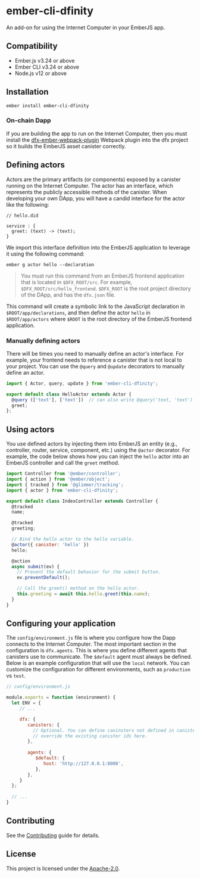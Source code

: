 ember-cli-dfinity
==============================================================================

An add-on for using the Internet Computer in your EmberJS app.

Compatibility
------------------------------------------------------------------------------

* Ember.js v3.24 or above
* Ember CLI v3.24 or above
* Node.js v12 or above


Installation
------------------------------------------------------------------------------

```
ember install ember-cli-dfinity
```

### On-chain Dapp

If you are building the app to run on the Internet Computer, then you must install
the [dfx-ember-webpack-plugin](https://github.com/onehilltech/dfx-ember-webpack-plugin)
Webpack plugin into the dfx project so it builds the EmberJS asset canister correctly.


Defining actors
------------------------------------------------------------------------------

Actors are the primary artifacts (or components) exposed by a canister running
on the Internet Computer. The actor has an interface, which represents the publicly
accessible methods of the canister. When developing your own DApp, you will have
a candid interface for the actor like the following:

```motoko
// hello.did

service : {
  greet: (text) -> (text);
}
```

We import this interface definition into the EmberJS application to leverage 
it using the following command: 

    ember g actor hello --declaration

> You must run this command from an EmberJS frontend application that is located
> in `$DFX_ROOT/src`. For example, `$DFX_ROOT/src/hello_frontend`. `$DFX_ROOT` is
> the root project directory of the DApp, and has the `dfx.json` file.

This command will create a symbolic link to the JavaScript declaration in 
`$ROOT/app/declarations`, and then define the actor `hello` in `$ROOT/app/actors`
where `$ROOT` is the root directory of the EmberJS frontend application.

### Manually defining actors

There will be times you need to manually define an actor's interface. For example,
your frontend needs to reference a canister that is not local to your project. You
can use the `@query` and `@update` decorators to manually define an actor.

```JavaScript
import { Actor, query, update } from 'ember-cli-dfinity';

export default class HelloActor extends Actor {
  @query (['text'], ['text'])  // can also write @query('text, 'text')
  greet;
};
```

Using actors
------------------------------------------------------------------------------

You use defined actors by injecting them into EmberJS an entity (e.g., controller,
router, service, component, etc.) using the `@actor` decorator. For example, the 
code below shows how you can inject the `hello` actor into an EmberJS controller
and call the `greet` method.

```JavaScript
import Controller from '@ember/controller';
import { action } from '@ember/object';
import { tracked } from '@glimmer/tracking';
import { actor } from 'ember-cli-dfinity';

export default class IndexController extends Controller {
  @tracked
  name;

  @tracked
  greeting;

  // Bind the hello actor to the hello variable.
  @actor({ canister: 'hello' })
  hello;

  @action
  async submit(ev) {
    // Prevent the default behavior for the submit button.
    ev.preventDefault();

    // Call the greet() method on the hello actor.
    this.greeting = await this.hello.greet(this.name);
  }
}
```

Configuring your application
------------------------------------------------------------------------------

The `config/environment.js` file is where you configure how the Dapp connects to the
Internet Computer. The most important section in the configuration is `dfx.agents`.
This is where you define different agents that canisters use to communicate. The
`$default` agent must always be defined. Below is an example configuration that 
will use the `local` network. You can customize the configuration for different 
environments, such as `production` vs `test`.

```javascript
// config/environment.js

module.exports = function (environment) {
  let ENV = {
     // ...

     dfx: {
        canisters: {
          // Optional. You can define caninsters not defined in canister_ids.json, or
          // override the existing canister ids here.
        },
        
        agents: {
           $default: {
              host: 'http://127.0.0.1:8000',
           },
        },
     }
  }; 
   
  // ...
}

```

Contributing
------------------------------------------------------------------------------

See the [Contributing](CONTRIBUTING.md) guide for details.


License
------------------------------------------------------------------------------

This project is licensed under the [Apache-2.0](LICENSE.md).
